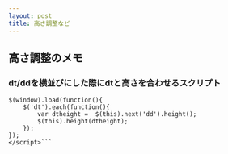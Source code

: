 ```yaml
---
layout: post
title: 高さ調整など
---
```


## 高さ調整のメモ

### dt/ddを横並びにした際にdtと高さを合わせるスクリプト

```<script>
$(window).load(function(){
	$('dt').each(function(){
		var dtheight =  $(this).next('dd').height();
		$(this).height(dtheight);
	});
});
</script>```